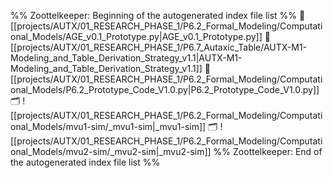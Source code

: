 %% Zoottelkeeper: Beginning of the autogenerated index file list  %%
📄 [[projects/AUTX/01_RESEARCH_PHASE_1/P6.2_Formal_Modeling/Computational_Models/AGE_v0.1_Prototype.py|AGE_v0.1_Prototype.py]]
📄 [[projects/AUTX/01_RESEARCH_PHASE_1/P6.7_Autaxic_Table/AUTX-M1-Modeling_and_Table_Derivation_Strategy_v1.1|AUTX-M1-Modeling_and_Table_Derivation_Strategy_v1.1]]
📄 [[projects/AUTX/01_RESEARCH_PHASE_1/P6.2_Formal_Modeling/Computational_Models/P6.2_Prototype_Code_V1.0.py|P6.2_Prototype_Code_V1.0.py]]
🗂️ ![[projects/AUTX/01_RESEARCH_PHASE_1/P6.2_Formal_Modeling/Computational_Models/mvu1-sim/_mvu1-sim|_mvu1-sim]]
🗂️ ![[projects/AUTX/01_RESEARCH_PHASE_1/P6.2_Formal_Modeling/Computational_Models/mvu2-sim/_mvu2-sim|_mvu2-sim]]
%% Zoottelkeeper: End of the autogenerated index file list  %%
